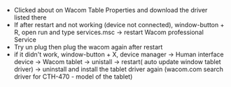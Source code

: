 - Clicked about on Wacom Table Properties and download the driver listed there
- If after restart and not working (device not connected), window-button + R, open run and type services.msc -> restart Wacom professional Service
- Try un plug then plug the wacom again after restart
- if it didn't work, window-button + X, device manager -> Human interface device -> Wacom tablet -> unistall -> restart( auto update window tablet driver) -> uninstall and install the tablet driver again (wacom.com search driver for CTH-470 - model of the tablet)